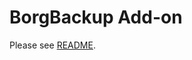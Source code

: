 # BorgBackup Add-on

Please see [README](https://github.com/DLV111/hassio-borg_backup.git/blob/master/borg_backup/README.md).
